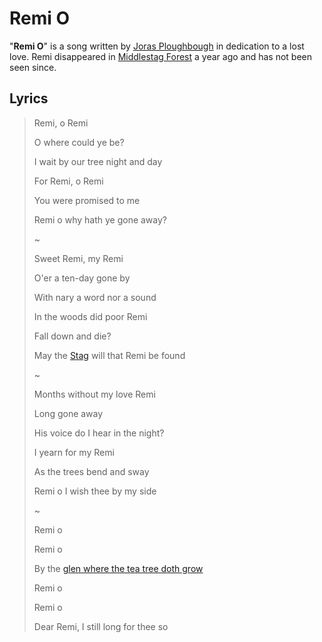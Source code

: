 # Remi O

"**Remi O**" is a song written by [Joras Ploughbough](../societies/esterfell-accord/citizenry/joras-ploughbough) in dedication to a lost love. Remi disappeared in [Middlestag Forest](../mote/esterfell/lenya/middlestag-forest) a year ago and has not been seen since.

## Lyrics

> Remi, o Remi
>
> O where could ye be?
>
> I wait by our tree night and day
>
> For Remi, o Remi
>
> You were promised to me
>
> Remi o why hath ye gone away?
>
> ~
>
> Sweet Remi, my Remi
>
> O'er a ten-day gone by
>
> With nary a word nor a sound
>
> In the woods did poor Remi
>
> Fall down and die?
>
> May the [Stag](../pantheon/phygius) will that Remi be found
>
> ~
>
> Months without my love Remi
>
> Long gone away
>
> His voice do I hear in the night?
>
> I yearn for my Remi
>
> As the trees bend and sway
>
> Remi o I wish thee by my side
>
> ~
>
> Remi o
>
> Remi o
>
> By the [glen where the tea tree doth grow](../societies/esterfell-accord/brier-glen)
>
> Remi o
>
> Remi o
>
> Dear Remi, I still long for thee so
